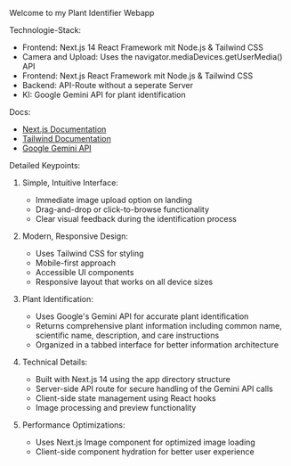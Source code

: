 Welcome to my Plant Identifier Webapp

Technologie-Stack:
- Frontend: Next.js 14 React Framework mit Node.js & Tailwind CSS
- Camera and Upload: Uses the navigator.mediaDevices.getUserMedia() API 
- Frontend: Next.js React Framework mit Node.js & Tailwind CSS
- Backend: API-Route without a seperate Server
- KI:  Google Gemini API for plant identification


Docs:
- [Next.js Documentation](https://nextjs.org/docs) 
- [Tailwind Documentation](https://tailwindcss.com/docs/installation/using-vite)
- [Google Gemini API](https://ai.google.dev/?utm_source=website&utm_medium=referral&utm_campaign=geminichat&utm_content)

Detailed Keypoints:

1. Simple, Intuitive Interface:
    - Immediate image upload option on landing
    - Drag-and-drop or click-to-browse functionality
    - Clear visual feedback during the identification process

2. Modern, Responsive Design:
    - Uses Tailwind CSS for styling
    - Mobile-first approach
    - Accessible UI components
    - Responsive layout that works on all device sizes

3. Plant Identification:
    - Uses Google's Gemini API for accurate plant identification
    - Returns comprehensive plant information including common name, scientific name, description, and care instructions
    - Organized in a tabbed interface for better information architecture

4. Technical Details:
    - Built with Next.js 14 using the app directory structure
    - Server-side API route for secure handling of the Gemini API calls
    - Client-side state management using React hooks
    - Image processing and preview functionality

5. Performance Optimizations:
    - Uses Next.js Image component for optimized image loading
    - Client-side component hydration for better user experience

